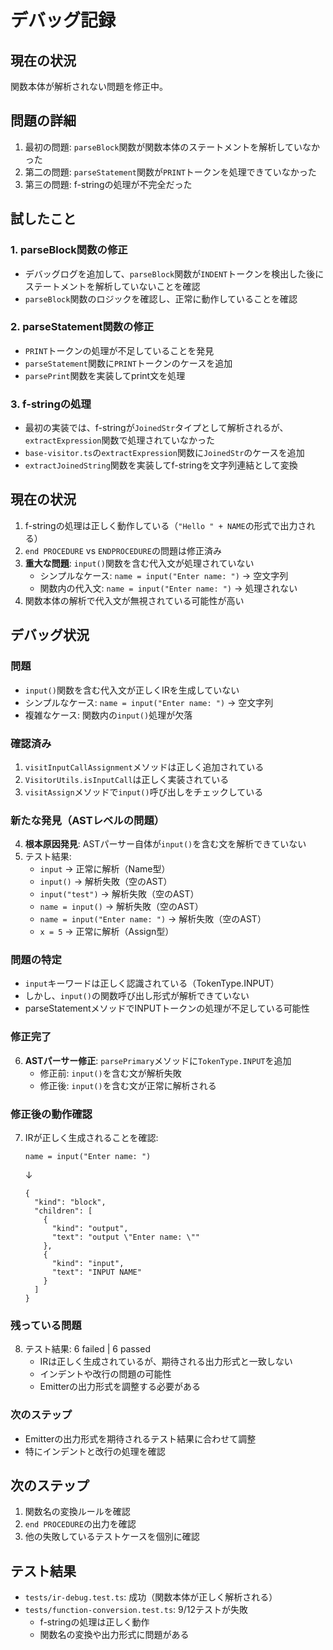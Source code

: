 # デバッグ記録

## 現在の状況
関数本体が解析されない問題を修正中。

## 問題の詳細
1. 最初の問題: `parseBlock`関数が関数本体のステートメントを解析していなかった
2. 第二の問題: `parseStatement`関数が`PRINT`トークンを処理できていなかった
3. 第三の問題: f-stringの処理が不完全だった

## 試したこと

### 1. parseBlock関数の修正
- デバッグログを追加して、`parseBlock`関数が`INDENT`トークンを検出した後にステートメントを解析していないことを確認
- `parseBlock`関数のロジックを確認し、正常に動作していることを確認

### 2. parseStatement関数の修正
- `PRINT`トークンの処理が不足していることを発見
- `parseStatement`関数に`PRINT`トークンのケースを追加
- `parsePrint`関数を実装してprint文を処理

### 3. f-stringの処理
- 最初の実装では、f-stringが`JoinedStr`タイプとして解析されるが、`extractExpression`関数で処理されていなかった
- `base-visitor.ts`の`extractExpression`関数に`JoinedStr`のケースを追加
- `extractJoinedString`関数を実装してf-stringを文字列連結として変換

## 現在の状況

1. f-stringの処理は正しく動作している（`"Hello " + NAME`の形式で出力される）
2. `end PROCEDURE` vs `ENDPROCEDURE`の問題は修正済み
3. **重大な問題**: `input()`関数を含む代入文が処理されていない
   - シンプルなケース: `name = input("Enter name: ")` → 空文字列
   - 関数内の代入文: `name = input("Enter name: ")` → 処理されない
4. 関数本体の解析で代入文が無視されている可能性が高い

## デバッグ状況

### 問題
- `input()`関数を含む代入文が正しくIRを生成していない
- シンプルなケース: `name = input("Enter name: ")` → 空文字列
- 複雑なケース: 関数内の`input()`処理が欠落

### 確認済み
1. `visitInputCallAssignment`メソッドは正しく追加されている
2. `VisitorUtils.isInputCall`は正しく実装されている
3. `visitAssign`メソッドで`input()`呼び出しをチェックしている

### 新たな発見（ASTレベルの問題）
4. **根本原因発見**: ASTパーサー自体が`input()`を含む文を解析できていない
5. テスト結果:
   - `input` → 正常に解析（Name型）
   - `input()` → 解析失敗（空のAST）
   - `input("test")` → 解析失敗（空のAST）
   - `name = input()` → 解析失敗（空のAST）
   - `name = input("Enter name: ")` → 解析失敗（空のAST）
   - `x = 5` → 正常に解析（Assign型）

### 問題の特定
- `input`キーワードは正しく認識されている（TokenType.INPUT）
- しかし、`input()`の関数呼び出し形式が解析できていない
- parseStatementメソッドでINPUTトークンの処理が不足している可能性

### 修正完了
6. **ASTパーサー修正**: `parsePrimary`メソッドに`TokenType.INPUT`を追加
   - 修正前: `input()`を含む文が解析失敗
   - 修正後: `input()`を含む文が正常に解析される

### 修正後の動作確認
7. IRが正しく生成されることを確認:
   ```
   name = input("Enter name: ")
   ```
   ↓
   ```
   {
     "kind": "block",
     "children": [
       {
         "kind": "output",
         "text": "output \"Enter name: \""
       },
       {
         "kind": "input",
         "text": "INPUT NAME"
       }
     ]
   }
   ```

### 残っている問題
8. テスト結果: 6 failed | 6 passed
   - IRは正しく生成されているが、期待される出力形式と一致しない
   - インデントや改行の問題の可能性
   - Emitterの出力形式を調整する必要がある

### 次のステップ
- Emitterの出力形式を期待されるテスト結果に合わせて調整
- 特にインデントと改行の処理を確認

## 次のステップ
1. 関数名の変換ルールを確認
2. `end PROCEDURE`の出力を確認
3. 他の失敗しているテストケースを個別に確認

## テスト結果
- `tests/ir-debug.test.ts`: 成功（関数本体が正しく解析される）
- `tests/function-conversion.test.ts`: 9/12テストが失敗
  - f-stringの処理は正しく動作
  - 関数名の変換や出力形式に問題がある